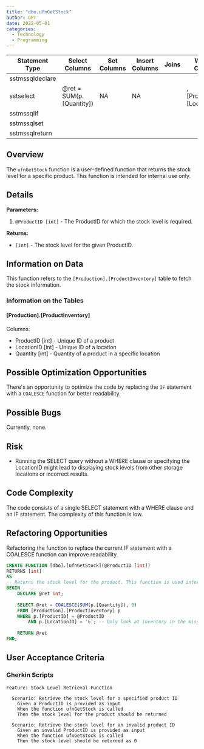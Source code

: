 ```yaml
---
title: "dbo.ufnGetStock"
author: GPT
date: 2022-05-01
categories:
  - Technology
  - Programming
---
```


| Statement Type | Select Columns | Set Columns | Insert Columns | Joins | Where Clause | Table Name |
|---|---|---|---|---|---|---|
| sstmssqldeclare |  |  |  |  |  |  |
| sstselect | @ret = SUM(p.[Quantity]) | NA | NA |  | , [ProductID], [LocationID] | [Production].[ProductInventory] |
| sstmssqlif |  |  |  |  |  |  |
| sstmssqlset |  |  |  |  |  |  |
| sstmssqlreturn |  |  |  |  |  |  |

## Overview

The `ufnGetStock` function is a user-defined function that returns the stock level for a specific product. This function is intended for internal use only.

## Details

**Parameters:**
1. `@ProductID [int]` - The ProductID for which the stock level is required.

**Returns:**
- `[int]` - The stock level for the given ProductID.

## Information on Data

This function refers to the `[Production].[ProductInventory]` table to fetch the stock information.

### Information on the Tables

#### [Production].[ProductInventory]

Columns:
- ProductID [int] - Unique ID of a product
- LocationID [int] - Unique ID of a location
- Quantity [int] - Quantity of a product in a specific location

## Possible Optimization Opportunities

There's an opportunity to optimize the code by replacing the `IF` statement with a `COALESCE` function for better readability.

## Possible Bugs

Currently, none.

## Risk

* Running the SELECT query without a WHERE clause or specifying the LocationID might lead to displaying stock levels from other storage locations or incorrect results.

## Code Complexity

The code consists of a single SELECT statement with a WHERE clause and an IF statement. The complexity of this function is low.

## Refactoring Opportunities

Refactoring the function to replace the current IF statement with a COALESCE function can improve readability.

```sql
CREATE FUNCTION [dbo].[ufnGetStock](@ProductID [int])
RETURNS [int] 
AS 
-- Returns the stock level for the product. This function is used internally only
BEGIN
    DECLARE @ret int;
    
    SELECT @ret = COALESCE(SUM(p.[Quantity]), 0)
    FROM [Production].[ProductInventory] p 
    WHERE p.[ProductID] = @ProductID 
        AND p.[LocationID] = '6'; -- Only look at inventory in the misc storage
    
    RETURN @ret
END;
```

## User Acceptance Criteria

### Gherkin Scripts

```gherkin
Feature: Stock Level Retrieval Function

  Scenario: Retrieve the stock level for a specified product ID
    Given a ProductID is provided as input
    When the function ufnGetStock is called
    Then the stock level for the product should be returned
   
  Scenario: Retrieve the stock level for an invalid product ID
    Given an invalid ProductID is provided as input
    When the function ufnGetStock is called
    Then the stock level should be returned as 0
```
